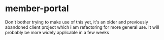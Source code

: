 # member-portal
Don't bother trying to make use of this yet, it's an older and previously abandoned client project which i am refactoring for more general use. 
It will probably be more widely applicable in a few weeks
